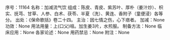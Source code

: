 序号：11164
名称：加减流气饮
组成：陈皮、青皮、紫苏叶、厚朴（姜汁炒）、枳实、抚芎、甘草、人参、白术、茯苓、半夏（洗）、黄连、香附子（童便浸）各等分。
出处：《保命歌括》卷二十四。
主治：因七情之伤，心下痞者。
加减：None
功效：None
用法用量：上(口父)咀。加生姜3片，水煎服。
制备方法：None
临床应用：None
各家论述：None
用药禁忌：None
附注：None
